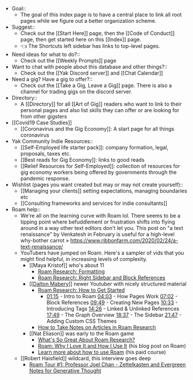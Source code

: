 - Goal::
    - The goal of this index page is to have a central place to link all root pages while we figure out a better organization scheme. 
- Suggest:: 
    - Check out the [[Start Here]] page, then the [[Code of Conduct]] page, then get started here on this [[Index]] page. 
    - 👈 The Shortcuts left sidebar has links to top-level pages.
- Need ideas for what to do?::
    - Check out the [[Weekly Prompts]] page
- Want to chat with people about this database and other things?::
    - Check out the [[Yak Discord server]] and [[Chat Calendar]]
- Need a gig? Have a gig to offer?::
    - Check out the [[Take a Gig, Leave a Gig]] page. There is also a channel for trading gigs on the discord server.
- Directory:: 
    - A [[Directory]] for all [[Art of Gig]] readers who want to link to their personal pages and also list skills they can offer or are looking for from other gigsters
- [[Covid19 Case Studies]]
    - [[Coronavirus and the Gig Economy]]: A start page for all things coronavirus
- Yak Community Indie Resources::
    - [[Self-Employed life starter pack]]: company formation, legal, proposals, taxes etc.
    - [[Best reads for Gig Economy]]: links to good reads
    - [[Relief Resources for Self-Employed]]: collection of resources for gig economy workers being offered by governments through the pandemic response.
- Wishlist (pages you want created but may or may not create yourself)::
    - [[Managing your clients]] setting expectations, managing boundaries etc
    - [[Consulting frameworks and services for indie consultants]]
- Roam help::
    - We're all on the learning curve with Roam lol. There seems to be a tipping point where befuddlement or frustration shifts into flying around in a way other text editors don't let you. This post on "a text renaissance" by Venkatesh in February is useful for a high-level why-bother carrot 
» https://www.ribbonfarm.com/2020/02/24/a-text-renaissance/
    - YouTubers have jumped on Roam. Here's a sampler of vids that you might find helpful, in increasing levels of complexity.
        - [[Maya Kristof]] who's about 11
            - [Roam Research: Formatting](https://www.youtube.com/watch?v=DRwXwSfPzbw)
            - [Roam Research: Right Sidebar and Block References](https://www.youtube.com/watch?v=rorHyn0BBb4)
        - [[[Dalton Mabery](https://www.youtube.com/channel/UCMAybkfjCYdWAD5mRDWCt5w)]] newer Youtuber with nicely structured material
            - [Roam Research: How to Get Started](https://www.youtube.com/watch?v=6VHcSw8l0GQ)
                - [01:15](https://www.youtube.com/watch?v=6VHcSw8l0GQ&t=75s) - Intro to Roam
[04:03](https://www.youtube.com/watch?v=6VHcSw8l0GQ&t=243s) - How Pages Work
[07:02](https://www.youtube.com/watch?v=6VHcSw8l0GQ&t=422s) - Block References
[09:49](https://www.youtube.com/watch?v=6VHcSw8l0GQ&t=589s) - Creating New Pages
[10:33](https://www.youtube.com/watch?v=6VHcSw8l0GQ&t=633s) - Introducing Tags
[14:26](https://www.youtube.com/watch?v=6VHcSw8l0GQ&t=866s) - Linked & Unlinked References
[17:49](https://www.youtube.com/watch?v=6VHcSw8l0GQ&t=1069s) - The Graph Overview
[18:37](https://www.youtube.com/watch?v=6VHcSw8l0GQ&t=1117s) - The Sidebar
[21:47](https://www.youtube.com/watch?v=6VHcSw8l0GQ&t=1307s) - Adding Custom CSS Themes
            - [How to Take Notes on Articles in Roam Research](https://www.youtube.com/watch?v=siV_iHcfU5U)
        - [[Nat Eliason]] was early to the Roam game
            - [What's So Great About Roam Research?](https://www.youtube.com/watch?v=syKAar8ZD-U)
            - [Roam: Why I Love It and How I Use It](https://www.nateliason.com/blog/roam) (his blog post on Roam)
            - [Learn more about how to use Roam](https://learn.nateliason.com/p/effortless-output-with-roam) (his paid course)
    - [[Robert Haisfield]] wildcard, this interview goes deep
        - [Roam Tour #1: Professor Joel Chan - Zettelkasten and Evergreen Notes for Generative Thought ](https://www.youtube.com/watch?v=A6PIrVZoZAk)
